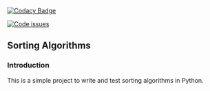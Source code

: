 
[![Codacy Badge](https://api.codacy.com/project/badge/Grade/1dc75c111bcc4e25a66d3e30c177159a)](https://www.codacy.com/app/carlos-fernandez-san-millan/Sorting_Algorithms?utm_source=github.com&utm_medium=referral&utm_content=cormite/Sorting_Algorithms&utm_campaign=badger)

<A href="https://www.quantifiedcode.com/app/project/f78a63e3c9e74e13ae2449eb7ace379c"><img src="https://www.quantifiedcode.com/api/v1/project/f78a63e3c9e74e13ae2449eb7ace379c/badge.svg" alt="Code issues"/></A>

<h2>Sorting Algorithms</h2>

<h3>Introduction</h3>
This is a simple project to write and test sorting algorithms in Python.
